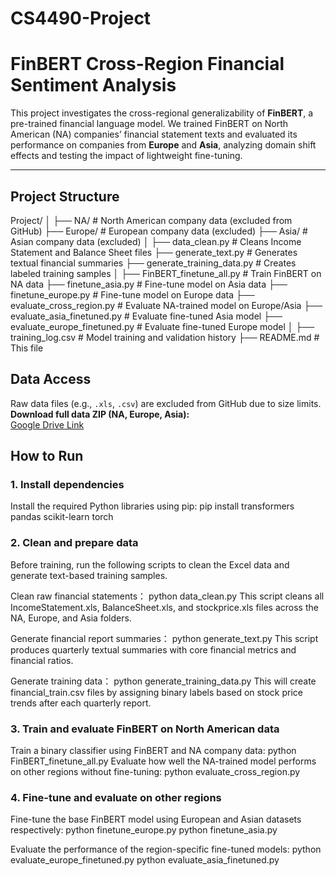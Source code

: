 # CS4490-Project

# FinBERT Cross-Region Financial Sentiment Analysis

This project investigates the cross-regional generalizability of **FinBERT**, a pre-trained financial language model. We trained FinBERT on North American (NA) companies’ financial statement texts and evaluated its performance on companies from **Europe** and **Asia**, analyzing domain shift effects and testing the impact of lightweight fine-tuning.

---

## Project Structure
Project/ │ ├── NA/ # North American company data (excluded from GitHub) ├── Europe/ # European company data (excluded) ├── Asia/ # Asian company data (excluded) │ ├── data_clean.py # Cleans Income Statement and Balance Sheet files ├── generate_text.py # Generates textual financial summaries ├── generate_training_data.py # Creates labeled training samples │ ├── FinBERT_finetune_all.py # Train FinBERT on NA data ├── finetune_asia.py # Fine-tune model on Asia data ├── finetune_europe.py # Fine-tune model on Europe data ├── evaluate_cross_region.py # Evaluate NA-trained model on Europe/Asia ├── evaluate_asia_finetuned.py # Evaluate fine-tuned Asia model ├── evaluate_europe_finetuned.py # Evaluate fine-tuned Europe model │ ├── training_log.csv # Model training and validation history ├── README.md # This file

## Data Access

Raw data files (e.g., `.xls`, `.csv`) are excluded from GitHub due to size limits.
**Download full data ZIP (NA, Europe, Asia):**  
[Google Drive Link](https://drive.google.com/file/d/1RP3lX-zZFYUcnOcy0OoD0x7Qc8G7KGWu/view?usp=drive_link)

## How to Run

### 1. Install dependencies

Install the required Python libraries using pip:
pip install transformers pandas scikit-learn torch

### 2. Clean and prepare data

Before training, run the following scripts to clean the Excel data and generate text-based training samples.

Clean raw financial statements：
python data_clean.py
This script cleans all IncomeStatement.xls, BalanceSheet.xls, and stockprice.xls files across the NA, Europe, and Asia folders.

Generate financial report summaries：
python generate_text.py
This script produces quarterly textual summaries with core financial metrics and financial ratios.

Generate training data：
python generate_training_data.py
This will create financial_train.csv files by assigning binary labels based on stock price trends after each quarterly report.

### 3. Train and evaluate FinBERT on North American data

Train a binary classifier using FinBERT and NA company data:
python FinBERT_finetune_all.py
Evaluate how well the NA-trained model performs on other regions without fine-tuning:
python evaluate_cross_region.py

### 4. Fine-tune and evaluate on other regions

Fine-tune the base FinBERT model using European and Asian datasets respectively:
python finetune_europe.py
python finetune_asia.py

Evaluate the performance of the region-specific fine-tuned models:
python evaluate_europe_finetuned.py
python evaluate_asia_finetuned.py

